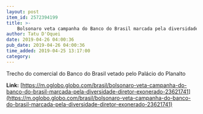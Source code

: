 ```yaml
---
layout: post
item_id: 2572394199
title: >-
    Bolsonaro veta campanha do Banco do Brasil marcada pela diversidade, e diretor é exonerado
author: Tatu D'Oquei
date: 2019-04-26 04:00:36
pub_date: 2019-04-26 04:00:36
time_added: 2019-04-25 13:17:00
category: 
---
```


Trecho do comercial do Banco do Brasil vetado pelo Palácio do Planalto

**Link:** [https://m.oglobo.globo.com/brasil/bolsonaro-veta-campanha-do-banco-do-brasil-marcada-pela-diversidade-diretor-exonerado-23621741](https://m.oglobo.globo.com/brasil/bolsonaro-veta-campanha-do-banco-do-brasil-marcada-pela-diversidade-diretor-exonerado-23621741)

